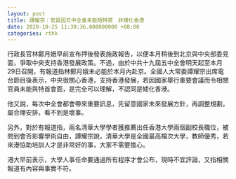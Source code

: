 ```yaml
---
layout: post
title: 譚耀宗：官員因五中全會未能晤特首　非矮化香港
date: 2020-10-25 11:39:36.000000000 +08:00
categories: rthk
---
```


行政長官林鄭月娥早前宣布押後發表施政報告，以便本月稍後到北京與中央部委見面，爭取中央支持香港發展政策。不過，由於中共十九屆五中全會明天起至本月29日召開，有報道指林鄭月娥未必能於本月內赴京。全國人大常委譚耀宗出席電台節目後表示，中央很關心香港，支持香港發展，若因國家舉行重要會議而令相關官員未能與特首會面，是完全可以理解，不認同是矮化香港。

他又說，每次中全會都會帶來重要訊息，先留意國家未來發展方針，再調整規劃，屬合理安排，看不到是壞事。

另外，對於有報道指，兩名清華大學學者獲推薦出任香港大學兩個副校長職位，被問到會否影響學術自由，譚耀宗說，清華大學是全國最高檔次大學，教師優秀，若來港協助培訓人才是非常好的事，大家不需要擔心。

港大早前表示，大學人事任命要通過所有程序才會公布，現時不宜評論，又指相關報道有內容與事實不符。
